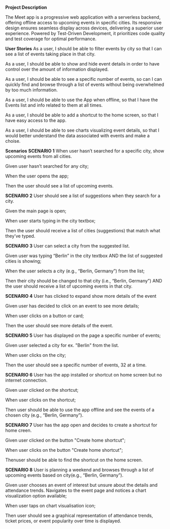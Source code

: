 **Project Description**

The Meet app is a progressive web application with a serverless backend, offering offline access to upcoming events in specific cities. Its responsive design ensures seamless display across devices, delivering a superior user experience. Powered by Test-Driven Development, it prioritizes code quality and test coverage for optimal performance.

**User Stories**
As a user, I should be able to filter events by city so that I can see a list of events taking place in that city.

As a user, I should be able to show and hide event details in order to have control over the amount of information displayed.

As a user, I should be able to see a specific number of events, so can I can quickly find and browse through a list of events without being overwhelmed by too much information.

As a user, I should be able to use the App when offline, so that I have the Events list and info related to them at all times.

As a user, I should be able to add a shortcut to the home screen, so that I have easy access to the app.

As a user, I should be able to see charts visualizing event details, so that I would better understand the data associated with events and make a choise.

**Scenarios**
**SCENARIO 1**
When user hasn’t searched for a specific city, show upcoming events from all cities.

Given user hasn’t searched for any city;

When the user opens the app;

Then the user should see a list of upcoming events.

**SCENARIO 2**
User should see a list of suggestions when they search for a city.

Given the main page is open;

When user starts typing in the city textbox;

Then the user should receive a list of cities (suggestions) that match what they’ve typed.

**SCENARIO 3**
User can select a city from the suggested list.

Given user was typing “Berlin” in the city textbox AND the list of suggested cities is showing;

When the user selects a city (e.g., “Berlin, Germany”) from the list;

Then their city should be changed to that city (i.e., “Berlin, Germany”) AND the user should receive a list of upcoming events in that city.

**SCENARIO 4**
User has clicked to expand show more details of the event

Given user has decided to click on an event to see more details;

When user clicks on a button or card;

Then the user should see more details of the event.

**SCENARIO 5**
User has displayed on the page a specific number of events;

Given user selected a city for ex. "Berlin" from the list.

When user clicks on the city;

Then the user should see a specific number of events, 32 at a time.

**SCENARIO 6**
User has the app installed or shortcut on home screen but no internet connection.

Given user clicked on the shortcut;

When user clicks on the shortcut;

Then user should be able to use the app offline and see the events of a chosen city (e.g., “Berlin, Germany”).

**SCENARIO 7**
User has the app open and decides to create a shortcut for home creen.

Given user clicked on the button "Create home shortcut";

When user clicks on the button "Create home shortcut";

Thenuser should be able to find the shortcut on the home screen.

**SCENARIO 8**
User is planning a weekend and browses through a list of upcoming events based on city(e.g., “Berlin, Germany”).

Given user chooses an event of interest but unsure about the details and attendance trends. Navigates to the event page and notices a chart visualization option available;

When user taps on chart visualisation icon;

Then user should see a graphical representation of attendance trends, ticket prices, or event popularity over time is displayed.
